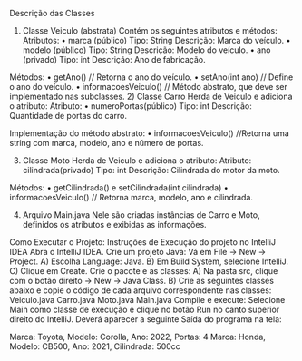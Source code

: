 Descrição das Classes
1) Classe Veiculo (abstrata)
Contém os seguintes atributos e métodos:
Atributos:
    • marca (público) Tipo: String Descrição: Marca do veículo.
    • modelo (público) Tipo: String Descrição: Modelo do veículo.
    • ano (privado) Tipo: int Descrição: Ano de fabricação.

Métodos:
    • getAno()  // Retorna o ano do veículo.
    • setAno(int ano)  // Define o ano do veículo.
    • informacoesVeiculo()  // Método abstrato, que deve ser implementado nas subclasses.
2) Classe Carro
Herda de Veiculo e adiciona o atributo:
Atributo:
    • numeroPortas(público) Tipo: int Descrição: Quantidade de portas do carro.

Implementação do método abstrato:
    • informacoesVeiculo()  //Retorna uma string com marca, modelo, ano e número de portas.

3) Classe Moto
Herda de Veiculo e adiciona o atributo:
Atributo:
cilindrada(privado) Tipo: int Descrição: Cilindrada do motor da moto.

Métodos:
    • getCilindrada() e setCilindrada(int cilindrada)
    • informacoesVeiculo()  // Retorna marca, modelo, ano e cilindrada.

4)  Arquivo Main.java
Nele são criadas instâncias de Carro e Moto, definidos os atributos e exibidas as informações.



Como Executar o Projeto:
Instruções de Execução do projeto no IntelliJ IDEA
Abra o IntelliJ IDEA.
 Crie um projeto Java:
 Vá em File -> New -> Project.
    A) Escolha Language: Java.
    B) Em Build System, selecione IntelliJ.
    C) Clique em Create.
Crie o pacote e as classes:
    A) Na pasta src, clique com o botão direito -> New -> Java Class.
    B) Crie as seguintes classes abaixo e copie o código de cada arquivo correspondente nas classes:
Veiculo.java
Carro.java
Moto.java
Main.java
Compile e execute:
Selecione Main como classe de execução e clique no botão  Run no canto superior direito do IntelliJ.
Deverá aparecer a seguinte Saída do programa na tela:

Marca: Toyota, Modelo: Corolla, Ano: 2022, Portas: 4
Marca: Honda, Modelo: CB500, Ano: 2021, Cilindrada: 500cc
